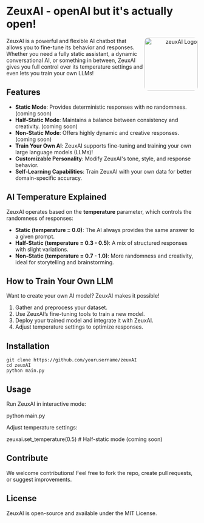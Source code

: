 
# ZeuxAI - openAI but it's actually open!
<p align="right">
  <img align="right" height="140" src="https://github.com/user-attachments/assets/6568e108-057d-49e5-873c-920f995bb4eb" alt="zeuxAI Logo" style="float: right; border-radius: 10px;"/>
</p>



ZeuxAI is a powerful and flexible AI chatbot that allows you to fine-tune its behavior and responses. Whether you need a fully static assistant, a dynamic conversational AI, or something in between, ZeuxAI gives you full control over its temperature settings and even lets you train your own LLMs!

## Features
- **Static Mode**: Provides deterministic responses with no randomness. (coming soon)
- **Half-Static Mode**: Maintains a balance between consistency and creativity. (coming soon)
- **Non-Static Mode**: Offers highly dynamic and creative responses. (coming soon)
- **Train Your Own AI**: ZeuxAI supports fine-tuning and training your own large language models (LLMs)!
- **Customizable Personality**: Modify ZeuxAI's tone, style, and response behavior.
- **Self-Learning Capabilities**: Train ZeuxAI with your own data for better domain-specific accuracy.

## AI Temperature Explained
ZeuxAI operates based on the **temperature** parameter, which controls the randomness of responses:
- **Static (temperature = 0.0)**: The AI always provides the same answer to a given prompt.
- **Half-Static (temperature = 0.3 - 0.5)**: A mix of structured responses with slight variations.
- **Non-Static (temperature = 0.7 - 1.0)**: More randomness and creativity, ideal for storytelling and brainstorming.

## How to Train Your Own LLM
Want to create your own AI model? ZeuxAI makes it possible!
1. Gather and preprocess your dataset.
2. Use ZeuxAI’s fine-tuning tools to train a new model.
3. Deploy your trained model and integrate it with ZeuxAI.
4. Adjust temperature settings to optimize responses.

## Installation
```
git clone https://github.com/yourusername/zeuxAI
cd zeuxAI
python main.py
```
## Usage

Run ZeuxAI in interactive mode:

python main.py

Adjust temperature settings:

zeuxai.set_temperature(0.5)  # Half-static mode (coming soon)

## Contribute

We welcome contributions! Feel free to fork the repo, create pull requests, or suggest improvements.

## License

ZeuxAI is open-source and available under the MIT License.
